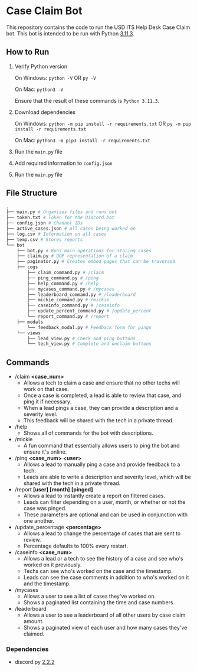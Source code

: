# Case Claim Bot
This repository contains the code to run the USD ITS Help Desk Case Claim bot. This bot is intended to be run with Python [3.11.3](https://www.python.org/downloads/release/python-3113/).

## How to Run
1. Verify Python version

    On Windows: `python -V` OR `py -V`
    
    On Mac: `python3 -V`

    Ensure that the result of these commands is `Python 3.11.3`.
2. Download dependencies

    On Windows:
    `python -m pip install -r requirements.txt` OR `py -m pip install -r requirements.txt`

    On Mac:
    `python3 -m pip3 install -r requirements.txt`

3. Run the `main.py` file
4. Add required information to `config.json`
5. Run the `main.py` file


## File Structure
```bash
.
├── main.py # Organizes files and runs bot
├── token.txt # Token for the Discord bot
├── config.json # Channel IDs
├── active_cases.json # All cases being worked on
├── log.csv # Information on all cases
├── temp.csv # Stores reports
└── bot
    ├── bot.py # Runs main operations for storing cases
    ├── claim.py # OOP representation of a claim
    ├── paginator.py # Creates embed pages that can be traversed
    ├── cogs
        ├── claim_command.py # /claim
        ├── ping_command.py # /ping
        ├── help_command.py # /help
        ├── mycases_command.py # /mycases
        ├── leaderboard_command.py # /leaderboard
        ├── mickie_command.py # /mickie
        ├── caseinfo_command.py # /caseinfo
        ├── update_percent_command.py # /update_percent
        └── report_command.py # /report
    ├── modals
        └── feedback_modal.py # Feedback form for pings
    └── views
        ├── lead_view.py # Check and ping buttons
        └── tech_view.py # Complete and unclaim buttons
```

## Commands
- /claim **<case_num>**
    - Allows a tech to claim a case and ensure that no other techs will work on that case.
    - Once a case is completed, a lead is able to review that case, and ping it if necessary.
    - When a lead pings a case, they can provide a description and a severity level.
    - This feedback will be shared with the tech in a private thread.
- /help
    - Shows all of commands for the bot with descriptions.
- /mickie
    - A fun command that essentially allows users to ping the bot and ensure it's online.
- /ping **<case_num>** **\<user>**
    - Allows a lead to manually ping a case and provide feedback to a tech.
    - Leads are able to write a description and severity level, which will be shared with the tech in a private thread.
- /report **\[user]** **\[month]** **\[pinged]**
    - Allows a lead to instantly create a report on filtered cases.
    - Leads can filter depending on a user, month, or whether or not the case was pinged.
    - These parameters are optional and can be used in conjunction with one another.
- /update_percentage **\<percentage>**
    - Allows a lead to change the percentage of cases that are sent to review.
    - Percentage defaults to 100% every restart.
- /caseinfo **\<case_num>**
    - Allows a lead or a tech to see the history of a case and see who's worked on it previously.
    - Techs can see who's worked on the case and the timestamp.
    - Leads can see the case comments in addition to who's worked on it and the timestamp.
- /mycases
    - Allows a user to see a list of cases they've worked on.
    - Shows a paginated list containing the time and case numbers.
- /leaderboard
    - Allows a user to see a leaderboard of all other users by case claim amount.
    - Shows a paginated view of each user and how many cases they've claimed.

### Dependencies
- discord.py [2.2.2](https://pypi.org/project/discord.py/) 
